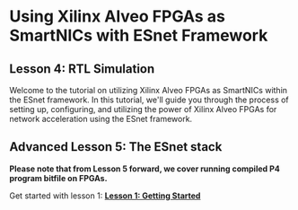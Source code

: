 # Using Xilinx Alveo FPGAs as SmartNICs with ESnet Framework

## Lesson 4: RTL Simulation

Welcome to the tutorial on utilizing Xilinx Alveo FPGAs as SmartNICs within the ESnet framework. In this tutorial, we'll guide you through the process of setting up, configuring, and utilizing the power of Xilinx Alveo FPGAs for network acceleration using the ESnet framework.

## Advanced Lesson 5: The ESnet stack

**Please note that from Lesson 5 forward, we cover running compiled P4 program bitfile on FPGAs.**

Get started with lesson 1: **[Lesson 1: Getting Started](1-lesson1.md)**

